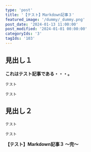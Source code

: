 ```yaml
---
type: 'post'
title: '【テスト】Markdown記事３'
featured_image: '/dummy/_dummy.png'
post_date: '2024-01-13 11:00:00'
post_modified: '2024-01-01 00:00:00'
categoryIds: '3'
tagIds: '103'
---
```


## 見出し１

<strong>これはテスト記事である・・・。</strong>

```talk:l:m:1
テスト
```

```talk:r:e:1
テスト
```

## 見出し２

```talk:l:m:3
テスト
```

```talk:r:e:1
テスト
```

<strong>【テスト】Markdown記事３ 〜完〜</strong>

